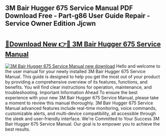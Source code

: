 ## 3M Bair Hugger 675 Service Manual PDF Download Free - Part-g86 User Guide Repair - Service Owner Edition Jjcwn

# <h2><a href="http://bc28227.oget.top/?id=3M+Bair+Hugger+675+Service+Manual">🔗Download New 👉🔴 3M Bair Hugger 675 Service Manual</a></h2>

[![3M Bair Hugger 675 Service Manual new download](https://i.imgur.com/5g1atiW.png)](http://bc28227.oget.top/?id=3M+Bair+Hugger+675+Service+Manual)
Hello and welcome to the user manual for your newly installed 3M Bair Hugger 675 Service Manual. This guide is designed to help you get the most out of your product by providing a comprehensive overview of its features, functions, and benefits. You will find clear instructions for operation, maintenance, and troubleshooting. Important Information Ahead To ensure the best experience with your new 3M Bair Hugger 675 Service Manual, please take a moment to review this manual thoroughly. 3M Bair Hugger 675 Service Manual advanced features include real-time monitoring, voice commands, customizable alerts, and multi-device compatibility, all accessible through the sleek and user-friendly interface. We're Committed to Your Success 3M Bair Hugger 675 Service Manual. Our goal is to empower you to achieve the best results.
